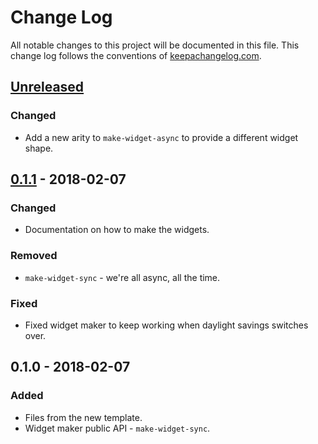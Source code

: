 # Change Log
All notable changes to this project will be documented in this file. This change log follows the conventions of [keepachangelog.com](http://keepachangelog.com/).

## [Unreleased]
### Changed
- Add a new arity to `make-widget-async` to provide a different widget shape.

## [0.1.1] - 2018-02-07
### Changed
- Documentation on how to make the widgets.

### Removed
- `make-widget-sync` - we're all async, all the time.

### Fixed
- Fixed widget maker to keep working when daylight savings switches over.

## 0.1.0 - 2018-02-07
### Added
- Files from the new template.
- Widget maker public API - `make-widget-sync`.

[Unreleased]: https://github.com/your-name/sozu/compare/0.1.1...HEAD
[0.1.1]: https://github.com/your-name/sozu/compare/0.1.0...0.1.1
